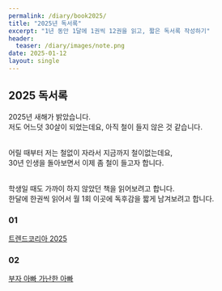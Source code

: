 ```yaml
---
permalink: /diary/book2025/
title: "2025년 독서록"
excerpt: "1년 동안 1달에 1권씩 12권을 읽고, 짧은 독서록 작성하기"
header:
  teaser: /diary/images/note.png
date: 2025-01-12
layout: single
---
```


## 2025 독서록

2025년 새해가 밝았습니다.<br>
저도 어느덧 30살이 되었는데요, 아직 철이 들지 않은 것 같습니다.<br>
<br>

어릴 때부터 저는 철없이 자라서 지금까지 철이없는데요,<br>
30년 인생을 돌아보면서 이제 좀 철이 들고자 합니다.<br>
<br>

학생일 때도 가까이 하지 않았던 책을 읽어보려고 합니다.<br>
한달에 한권씩 읽어서 월 1회 이곳에 독후감을 짧게 남겨보려고 합니다.<br>

### 01

[트렌드코리아 2025](/diary/2025/trendko)

### 02

[부자 아빠 가난한 아빠](/diary/2025/rich)
